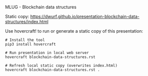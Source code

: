 MLUG - Blockchain data structures

Static copy: https://dwurf.github.io/presentation-blockchain-data-structures/index.html

Use hovercraft! to run or generate a static copy of this presentation:

    # Install the tool
    pip3 install hovercraft

    # Run presentation in local web server
    hovercraft blockchain-data-structures.rst

    # Refresh local static copy (overwrites index.html)
    hovercraft blockchain-data-structures.rst .

